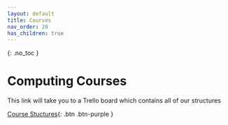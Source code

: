 ```yaml
---
layout: default
title: Courses
nav_order: 20
has_children: true
---
```


{: .no_toc }

# Computing Courses

This link will take you to a Trello board which contains all of our structures

[Course Stuctures](https://trello.com/b/YItt9IH6/course-structure-2021){: .btn .btn-purple } 
